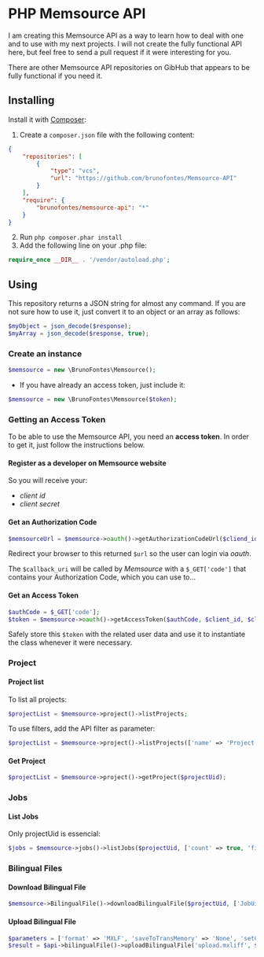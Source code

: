 # PHP Memsource API

I am creating this Memsource API as a way to learn how to deal with one and to use with my next projects. I will not create the fully functional API here, but feel free to send a pull request if it were interesting for you.

There are other Memsource API repositories on GibHub that appears to be fully functional if you need it.

## Installing

Install it with [Composer](https://getcomposer.org/):

1. Create a `composer.json` file with the following content:

```json
{
    "repositories": [
        {
            "type": "vcs",
            "url": "https://github.com/brunofontes/Memsource-API"
        }
    ],
    "require": {
        "brunofontes/memsource-api": "*"
    }
}
```

2. Run `php composer.phar install`
3. Add the following line on your .php file:

```php
require_once __DIR__ . '/vendor/autoload.php';
```

## Using

This repository returns a JSON string for almost any command.
If you are not sure how to use it, just convert it to an object or an array as follows:

```php
$myObject = json_decode($response);
$myArray = json_decode($response, true);
```

### Create an instance

```php
$memsource = new \BrunoFontes\Memsource();
```

- If you have already an access token, just include it:

```php
$memsource = new \BrunoFontes\Memsource($token);
```

### Getting an Access Token

To be able to use the Memsource API, you need an **access token**. In order to get it, just follow the instructions below.

#### Register as a developer on Memsource website

So you will receive your:

- *client id*
- *client secret*

#### Get an Authorization Code

```php
$memsourceUrl = $memsource->oauth()->getAuthorizationCodeUrl($cliend_id, $callback_uri);
```

Redirect your browser to this returned `$url` so the user can login via *oauth*.

The `$callback_uri` will be called by *Memsource* with a `$_GET['code']` that contains your Authorization Code, which you can use to...

#### Get an Access Token

```php
$authCode = $_GET['code'];
$token = $memsource->oauth()->getAccessToken($authCode, $client_id, $client_secret, $callback_uri);
```

Safely store this `$token` with the related user data and use it to instantiate the class whenever it were necessary.

### Project

#### Project list

To list all projects:

```php
$projectList = $memsource->project()->listProjects;
```

To use filters, add the API filter as parameter:

```php
$projectList = $memsource->project()->listProjects(['name' => 'Project X']);
```

#### Get Project

```php
$projectList = $memsource->project()->getProject($projectUid);
```

### Jobs

#### List Jobs

Only projectUid is essencial:

```php
$jobs = $memsource->jobs()->listJobs($projectUid, ['count' => true, 'filename' => 'my_file.html']);
```

### Bilingual Files

#### Download Bilingual File

```php
$memsource->BilingualFile()->downloadBilingualFile($projectUid, ['JobUid1', 'jobUid2'], 'download.mxliff');
```

#### Upload Bilingual File

```php
$parameters = ['format' => 'MXLF', 'saveToTransMemory' => 'None', 'setCompleted' => 'false'];
$result = $api->bilingualFile()->uploadBilingualFile('upload.mxliff', $parameters);
```
